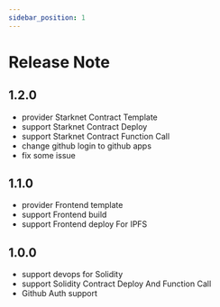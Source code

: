 ```yaml
---
sidebar_position: 1
---
```


# Release Note 

## 1.2.0

* provider Starknet Contract Template
* support Starknet Contract Deploy
* support Starknet Contract Function Call
* change github login to github apps 
* fix some issue

## 1.1.0

* provider Frontend template
* support Frontend build 
* support Frontend deploy For IPFS

## 1.0.0

* support devops for Solidity
* support Solidity Contract Deploy And Function Call
* Github Auth support
